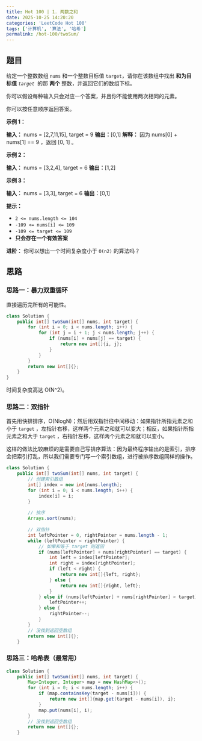 ```yaml
---
title: Hot 100 | 1. 两数之和
date: 2025-10-25 14:20:20
categories: 'LeetCode Hot 100'
tags: ['计算机', '算法', '哈希']
permalink: /hot-100/twoSum/
---
```

## 题目

给定一个整数数组 `nums` 和一个整数目标值 `target`，请你在该数组中找出 **和为目标值** _`target`_  的那 **两个** 整数，并返回它们的数组下标。

你可以假设每种输入只会对应一个答案，并且你不能使用两次相同的元素。

你可以按任意顺序返回答案。

**示例 1：**

**输入：** nums = [2,7,11,15], target = 9
**输出：**[0,1]
**解释：** 因为 nums[0] + nums[1] == 9 ，返回 [0, 1] 。

**示例 2：**

**输入：** nums = [3,2,4], target = 6
**输出：**[1,2]

**示例 3：**

**输入：** nums = [3,3], target = 6
**输出：**[0,1]

**提示：**

- `2 <= nums.length <= 104`
- `-109 <= nums[i] <= 109`
- `-109 <= target <= 109`
- **只会存在一个有效答案**

**进阶：** 你可以想出一个时间复杂度小于 `O(n2)` 的算法吗？

## 思路

### 思路一：暴力双重循环

直接遍历完所有的可能性。

```java
class Solution {  
    public int[] twoSum(int[] nums, int target) {  
        for (int i = 0; i < nums.length; i++) {  
            for (int j = i + 1; j < nums.length; j++) {  
                if (nums[i] + nums[j] == target) {  
                    return new int[]{i, j};  
                }  
            }  
        }  
        return new int[]{};  
    }  
}
```

时间复杂度高达 O(N^2)。

### 思路二：双指针

首先用快排排序，O(NlogN)；然后用双指针往中间移动：如果指针所指元素之和小于 `target` ，左指针右移，这样两个元素之和就可以变大；相反，如果指针所指元素之和大于 `target` ，右指针左移，这样两个元素之和就可以变小。

这样的做法比较麻烦的是需要自己写排序算法：因为最终程序输出的是索引，排序会把索引打乱，所以我们需要专门写一个索引数组，进行被排序数组同样的操作。

```java
class Solution {  
    public int[] twoSum(int[] nums, int target) {
    	// 创建索引数组
        int[] index = new int[nums.length];  
        for (int i = 0; i < nums.length; i++) {  
            index[i] = i;  
        }  
        
        // 排序
        Arrays.sort(nums);
        
        // 双指针
        int leftPointer = 0, rightPointer = nums.length - 1;  
        while (leftPointer < rightPointer) {  
        	// 如果和等于 target 则返回
            if (nums[leftPointer] + nums[rightPointer] == target) {  
                int left = index[leftPointer];  
                int right = index[rightPointer];  
                if (left < right) {  
                    return new int[]{left, right};  
                } else {  
                    return new int[]{right, left};  
                }  
            } else if (nums[leftPointer] + nums[rightPointer] < target) {  
                leftPointer++;  
            } else {  
                rightPointer--;  
            }  
        }
        // 没找到返回空数组
        return new int[]{};  
    }  
```

### 思路三：哈希表（最常用）

```java
class Solution {  
    public int[] twoSum(int[] nums, int target) {
    	Map<Integer, Integer> map = new HashMap<>();
    	for (int i = 0; i < nums.length; i++) {
    		if (map.containsKey(target - nums[i])) {
    			return new int[]{map.get(target - nums[i]), i};
    		}
    		map.put(nums[i], i);
    	}
        // 没找到返回空数组
        return new int[]{};  
    }  
```

